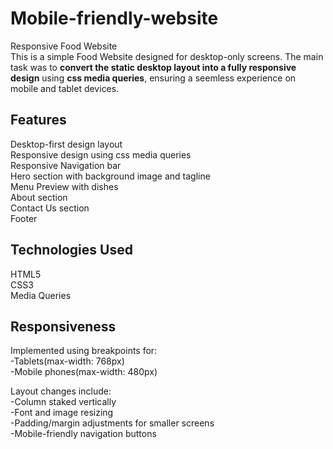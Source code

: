 # Mobile-friendly-website
Responsive Food Website
<br>
This is a simple Food Website designed for desktop-only screens. The main task was to **convert the static desktop layout into a fully responsive design** using
**css media queries**, ensuring a seemless experience on mobile and tablet devices.

## Features
Desktop-first design layout
<br>
Responsive design using css media queries
<br>
Responsive Navigation bar
<br>
Hero section with background image and tagline
<br>
Menu Preview with dishes
<br>
About section
<br>
Contact Us section
<br>
Footer

## Technologies Used
HTML5
<br>
CSS3
<br>
Media Queries

## Responsiveness
Implemented using breakpoints for:
<br>
-Tablets(max-width: 768px)
<br>
-Mobile phones(max-width: 480px)
<br>

Layout changes include:
<br>
-Column staked vertically
<br>
-Font and image resizing
<br>
-Padding/margin adjustments for smaller screens
<br>
-Mobile-friendly navigation buttons

